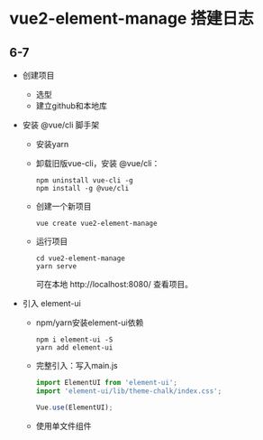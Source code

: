 # vue2-element-manage 搭建日志
## 6-7

- 创建项目

  - 选型
  - 建立github和本地库

- 安装 @vue/cli 脚手架

  - 安装yarn

  - 卸载旧版vue-cli，安装 @vue/cli：

    ```
    npm uninstall vue-cli -g
    npm install -g @vue/cli
    ```

  - 创建一个新项目

    ```
    vue create vue2-element-manage
    ```

  - 运行项目

    ```
    cd vue2-element-manage
    yarn serve
    ```

    可在本地 http://localhost:8080/ 查看项目。

- 引入 element-ui 
  
  - npm/yarn安装element-ui依赖
  
    ```
    npm i element-ui -S
    yarn add element-ui
    ```
  
  - 完整引入：写入main.js
  
    ```js
    import ElementUI from 'element-ui';
    import 'element-ui/lib/theme-chalk/index.css';
    
    Vue.use(ElementUI);
    
    ```
  
  - 使用单文件组件
